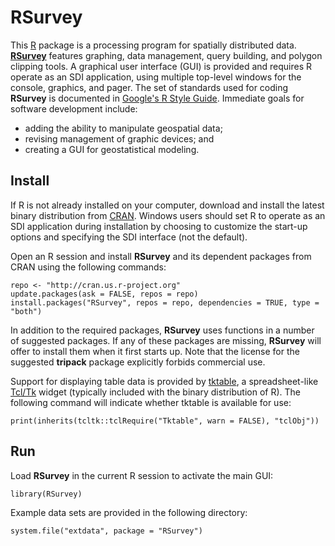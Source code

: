 RSurvey
=======

This [R](http://www.r-project.org/ "R") package is a processing program for spatially distributed data.
[**RSurvey**](http://cran.r-project.org/web/packages/RSurvey/index.html "RSurvey") features graphing, data management, query building, and polygon clipping tools.
A graphical user interface (GUI) is provided and requires R operate as an SDI application, using multiple top-level windows for the console, graphics, and pager.
The set of standards used for coding **RSurvey** is documented in [Google's R Style Guide](http://google-styleguide.googlecode.com/svn/trunk/Rguide.xml "Google's R Style Guide").
Immediate goals for software development include:

* adding the ability to manipulate geospatial data;
* revising management of graphic devices; and
* creating a GUI for geostatistical modeling.

Install
-------

If R is not already installed on your computer, download and install the latest binary distribution from [CRAN](http://cran.r-project.org/ "The Comprehensive R Archive Network").
Windows users should set R to operate as an SDI application during installation by choosing to customize the start-up options and specifying the SDI interface (not the default).

Open an R session and install **RSurvey** and its dependent packages from CRAN using the following commands:

    repo <- "http://cran.us.r-project.org"
    update.packages(ask = FALSE, repos = repo)
    install.packages("RSurvey", repos = repo, dependencies = TRUE, type = "both")

In addition to the required packages, **RSurvey** uses functions in a number of suggested packages.
If any of these packages are missing, **RSurvey** will offer to install them when it first starts up.
Note that the license for the suggested **tripack** package explicitly forbids commercial use.

Support for displaying table data is provided by [tktable](http://tktable.sourceforge.net/ "tktable"), a spreadsheet-like [Tcl/Tk](http://www.tcl.tk/ "Tcl/Tk") widget (typically included with the binary distribution of R).
The following command will indicate whether tktable is available for use:

    print(inherits(tcltk::tclRequire("Tktable", warn = FALSE), "tclObj"))

Run
---

Load **RSurvey** in the current R session to activate the main GUI:

    library(RSurvey)

Example data sets are provided in the following directory:

    system.file("extdata", package = "RSurvey")

